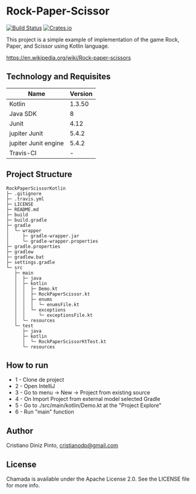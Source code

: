 # Rock-Paper-Scissor
[![Build Status](https://travis-ci.com/cristianodiniz/RockPaperScissorKotlin.svg?branch=master)](https://travis-ci.com/cristianodiniz/RockPaperScissorKotlin)
[![Crates.io](https://img.shields.io/crates/l/rustc-serialize)](https://raw.githubusercontent.com/cristianodiniz/RockPaperScissorKotlin/master/LICENSE)

This project is a simple example of implementation of the game Rock, Paper, and Scissor using Kotlin language.

https://en.wikipedia.org/wiki/Rock-paper-scissors

## Technology and Requisites

| Name                    | Version                                          |
| ----------------------- | --------------------------------------------------- |
| Kotlin                  | 1.3.50                                           |
| Java SDK                | 8                                                |
| Junit                   | 4.12                                             |
| jupiter Junit           | 5.4.2                                            |
| jupiter Junit engine    | 5.4.2                                            |
| Travis-CI               | -                                                |

## Project Structure
 
```
RockPaperScissorKotlin
├─ .gitignore
├─ .travis.yml
├─ LICENSE
├─ README.md
├─ build
├─ build.gradle
├─ gradle
│  └─ wrapper
│     ├─ gradle-wrapper.jar
│     └─ gradle-wrapper.properties
├─ gradle.properties
├─ gradlew
├─ gradlew.bat
├─ settings.gradle
└─ src
   ├─ main
   │  ├─ java
   │  ├─ kotlin
   │  │  ├─ Demo.kt
   │  │  ├─ RockPaperScissor.kt
   │  │  ├─ enums
   │  │  │  └─ enumsFile.kt
   │  │  └─ exceptions
   │  │     └─ exceptionsFile.kt
   │  └─ resources
   └─ test
      ├─ java
      ├─ kotlin
      │  └─ RockPaperScissorKtTest.kt
      └─ resources

```

## How to run

- 1 - Clone de project
- 2 - Open IntelliJ
- 3 - Go to menu
       -> New -> Project from existing source
- 4 - On Import Project from external model selected Gradle
- 5 - Go to ./src/main/kotlin/Demo.kt at the "Project Explore"
- 6 - Run "main" function


## Author

Cristiano Diniz Pinto, cristianodp@gmail.com

## License
Chamada is available under the Apache License 2.0. See the LICENSE file for more info.
